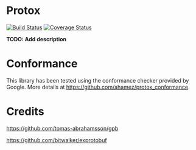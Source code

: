 # Protox

[![Build Status](https://travis-ci.org/ahamez/protox.svg?branch=master)](https://travis-ci.org/ahamez/protox) [![Coverage Status](https://coveralls.io/repos/github/ahamez/protox/badge.svg?branch=master)](https://coveralls.io/github/ahamez/protox?branch=master)


**TODO: Add description**

# Conformance

This library has been tested using the conformance checker provided by Google. More details
at https://github.com/ahamez/protox_conformance.


# Credits

https://github.com/tomas-abrahamsson/gpb

https://github.com/bitwalker/exprotobuf
